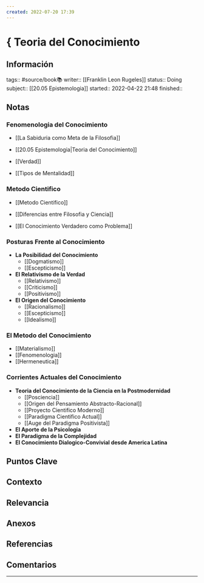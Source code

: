 ```yaml
---
created: 2022-07-20 17:39
---
```

# { Teoria del Conocimiento
## Información
tags:: #source/book📚 
writer:: [[Franklin Leon Rugeles]]
status:: Doing
subject:: [[20.05 Epistemologia]]
started:: 2022-04-22 21:48
finished::

## Notas
### Fenomenologia del Conocimiento
- [[La Sabiduria como Meta de la Filosofia]]

- [[20.05 Epistemologia|Teoria del Conocimiento]]

- [[Verdad]]

- [[Tipos de Mentalidad]]

### Metodo Cientifico
- [[Metodo Cientifico]]

- [[Diferencias entre Filosofia y Ciencia]]

- [[El Conocimiento Verdadero como Problema]]

### Posturas Frente al Conocimiento
- **La Posibilidad del Conocimiento**
	- [[Dogmatismo]]
	- [[Escepticismo]]
- **El Relativismo de la Verdad**
	- [[Relativismo]]
	- [[Criticismo]]
	- [[Positivismo]]
- **El Origen del Conocimiento**
	- [[Racionalismo]]
	- [[Escepticismo]]
	- [[Idealismo]]

### El Metodo del Conocimiento
- [[Materialismo]]
- [[Fenomenologia]]
- [[Hermeneutica]]

### Corrientes Actuales del Conocimiento
- **Teoria del Conocimiento de la Ciencia en la Postmodernidad**
	- [[Posciencia]]
	- [[Origen del Pensamiento Abstracto-Racional]]
	- [[Proyecto Cientifico Moderno]]
	- [[Paradigma Cientifico Actual]]
	- [[Auge del Paradigma Positivista]]
- **El Aporte de la Psicologia**
- **El Paradigma de la Complejidad**
- **El Conocimiento Dialogico-Convivial desde America Latina**

## Puntos Clave

## Contexto

## Relevancia

## Anexos

## Referencias

## Comentarios
___